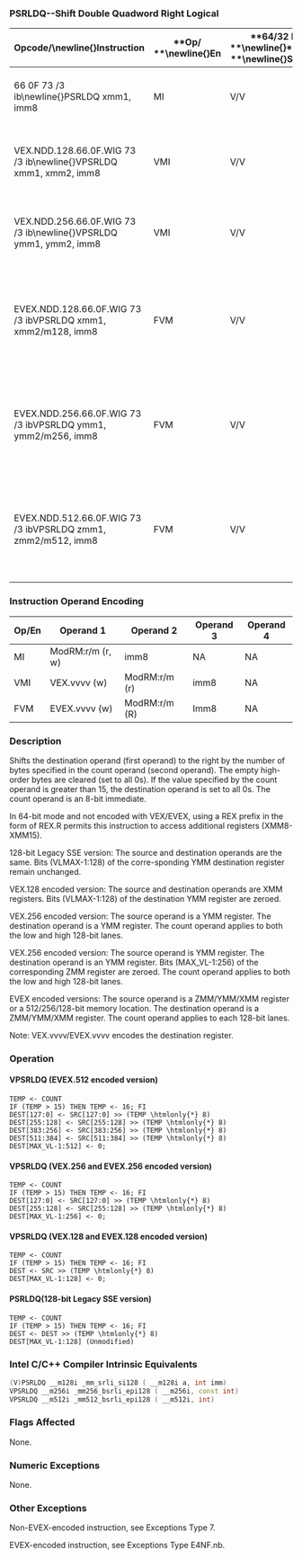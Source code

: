 ### PSRLDQ--Shift Double Quadword Right Logical


|**Opcode/**\newline{}**Instruction**|**Op/ **\newline{}**En**|**64/32 bit **\newline{}**Mode **\newline{}**Support**|**CPUID **\newline{}**Feature **\newline{}**Flag**|**Description**|
|------------------------------------|------------------------|------------------------------------------------------|--------------------------------------------------|---------------|
|66 0F 73 /3 ib\newline{}PSRLDQ xmm1, imm8|MI|V/V|SSE2|Shift xmm1 right by imm8 while shifting in 0s.|
|VEX.NDD.128.66.0F.WIG 73 /3 ib\newline{}VPSRLDQ xmm1, xmm2, imm8|VMI|V/V|AVX|Shift xmm2 right by imm8 bytes while shifting in 0s.|
|VEX.NDD.256.66.0F.WIG 73 /3 ib\newline{}VPSRLDQ ymm1, ymm2, imm8|VMI|V/V|AVX2|Shift ymm1 right by imm8 bytes while shifting in 0s.|
|EVEX.NDD.128.66.0F.WIG 73 /3 ibVPSRLDQ xmm1, xmm2/m128, imm8|FVM|V/V|AVX512VLAVX512BW|Shift xmm2/m128 right by imm8 bytes while shifting in 0s and store result in xmm1.|
|EVEX.NDD.256.66.0F.WIG 73 /3 ibVPSRLDQ ymm1, ymm2/m256, imm8|FVM|V/V|AVX512VLAVX512BW|Shift ymm2/m256 right by imm8 bytes while shifting in 0s and store result in ymm1.|
|EVEX.NDD.512.66.0F.WIG 73 /3 ibVPSRLDQ zmm1, zmm2/m512, imm8|FVM|V/V|AVX512BW|Shift zmm2/m512 right by imm8 bytes while shifting in 0s and store result in zmm1.|
### Instruction Operand Encoding


|Op/En|Operand 1|Operand 2|Operand 3|Operand 4|
|-----|---------|---------|---------|---------|
|MI|ModRM:r/m (r, w)|imm8|NA|NA|
|VMI|VEX.vvvv (w)|ModRM:r/m (r)|imm8|NA|
|FVM|EVEX.vvvv (w)|ModRM:r/m (R)|Imm8|NA|
### Description


Shifts the destination operand (first operand) to the right by the number of bytes specified in the count operand (second operand). The empty high-order bytes are cleared (set to all 0s). If the value specified by the count operand is greater than 15, the destination operand is set to all 0s. The count operand is an 8-bit immediate.

In 64-bit mode and not encoded with VEX/EVEX, using a REX prefix in the form of REX.R permits this instruction to access additional registers (XMM8-XMM15).

128-bit Legacy SSE version: The source and destination operands are the same. Bits (VLMAX-1:128) of the corre-sponding YMM destination register remain unchanged.

VEX.128 encoded version: The source and destination operands are XMM registers. Bits (VLMAX-1:128) of the destination YMM register are zeroed. 

VEX.256 encoded version: The source operand is a YMM register. The destination operand is a YMM register. The count operand applies to both the low and high 128-bit lanes.

VEX.256 encoded version: The source operand is YMM register. The destination operand is an YMM register. Bits (MAX_VL-1:256) of the corresponding ZMM register are zeroed. The count operand applies to both the low and high 128-bit lanes.

EVEX encoded versions: The source operand is a ZMM/YMM/XMM register or a 512/256/128-bit memory location. The destination operand is a ZMM/YMM/XMM register. The count operand applies to each 128-bit lanes.

Note: VEX.vvvv/EVEX.vvvv encodes the destination register.


### Operation
#### VPSRLDQ (EVEX.512 encoded version)
```info-verb
TEMP <-  COUNT
IF (TEMP > 15) THEN TEMP  <- 16; FI
DEST[127:0] <-  SRC[127:0] >> (TEMP \htmlonly{*} 8)
DEST[255:128] <-  SRC[255:128] >> (TEMP \htmlonly{*} 8)
DEST[383:256] <-  SRC[383:256] >> (TEMP \htmlonly{*} 8)
DEST[511:384]  <- SRC[511:384] >> (TEMP \htmlonly{*} 8)
DEST[MAX_VL-1:512]  <- 0;
```
#### VPSRLDQ (VEX.256 and EVEX.256 encoded version)
```info-verb
TEMP <-  COUNT
IF (TEMP > 15) THEN TEMP <-  16; FI
DEST[127:0]  <- SRC[127:0] >> (TEMP \htmlonly{*} 8)
DEST[255:128] <-  SRC[255:128] >> (TEMP \htmlonly{*} 8)
DEST[MAX_VL-1:256]  <- 0;
```
#### VPSRLDQ (VEX.128 and EVEX.128 encoded version)
```info-verb
TEMP  <- COUNT
IF (TEMP > 15) THEN TEMP  <- 16; FI
DEST <-  SRC >> (TEMP \htmlonly{*} 8)
DEST[MAX_VL-1:128] <-  0;
```
#### PSRLDQ(128-bit Legacy SSE version)
```info-verb
TEMP <-  COUNT
IF (TEMP > 15) THEN TEMP  <- 16; FI
DEST  <- DEST >> (TEMP \htmlonly{*} 8)
DEST[MAX_VL-1:128] (Unmodified)
```

### Intel C/C++ Compiler Intrinsic Equivalents

```cpp
(V)PSRLDQ __m128i _mm_srli_si128 ( __m128i a, int imm)
VPSRLDQ __m256i _mm256_bsrli_epi128 ( __m256i, const int)
VPSRLDQ __m512i _mm512_bsrli_epi128 ( __m512i, int)
```
### Flags Affected


None.

### Numeric Exceptions


None.

### Other Exceptions


Non-EVEX-encoded instruction, see Exceptions Type 7.

EVEX-encoded instruction, see Exceptions Type E4NF.nb.

